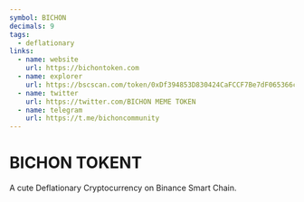 ```yaml
---
symbol: BICHON
decimals: 9
tags:
  - deflationary
links:
  - name: website
    url: https://bichontoken.com
  - name: explorer
    url: https://bscscan.com/token/0xDf394853D830424CaFCCF7Be7dF065366cF31a69
  - name: twitter
    url: https://twitter.com/BICHON MEME TOKEN
  - name: telegram
    url: https://t.me/bichoncommunity
---
```


# BICHON TOKENT

A cute Deflationary Cryptocurrency on Binance Smart Chain.
